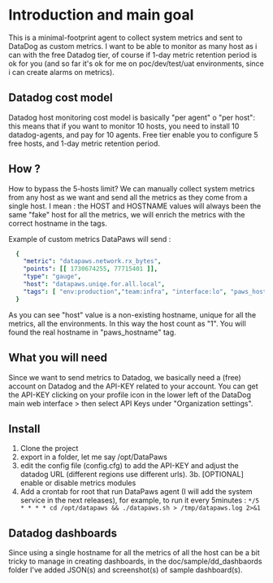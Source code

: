 # Introduction and main goal
This is a minimal-footprint agent to collect system metrics and sent to DataDog as custom metrics.
I want to be able to monitor as many host as i can with the free Datadog tier, of course if 1-day metric retention period is ok for you (and so far it's ok for me on poc/dev/test/uat environments, since i can create alarms on metrics).


## Datadog cost model
Datadog host monitoring cost model is basically "per agent" o "per host": this means that if you want to monitor 10 hosts, you need to install 10 datadog-agents, and pay for 10 agents.
Free tier enable you to configure 5 free hosts, and 1-day metric retention period.

## How ? 
How to bypass the 5-hosts limit? 
We can manually collect system metrics from any host as we want and send all the metrics as they come from a single host.
I mean : the HOST and HOSTNAME values will always been the same "fake" host for all the metrics, we will enrich the metrics with the correct hostname in the tags.

Example of custom metrics DataPaws will send : 
```yaml
  {
    "metric": "datapaws.network.rx_bytes",
    "points": [[ 1730674255, 77715401 ]],
    "type": "gauge",
    "host": "datapaws.uniqe.for.all.local",
    "tags": [ "env:production","team:infra", "interface:lo", "paws_hostname:srvapp01"  ]
  }   
```

As you can see "host" value is a non-existing hostname, unique for all the metrics, all the environments.
In this way the host count as "1".
You will found the real hostname in "paws_hostname" tag.

## What you will need
Since we want to send metrics to Datadog, we basically need a (free) account on Datadog and the API-KEY related to your account.
You can get the API-KEY clicking on your profile icon in the lower left of the DataDog main web interface > then select API Keys under "Organization settings".

## Install
1. Clone the project
2. export in a folder, let me say /opt/DataPaws
3. edit the config file (config.cfg) to add the API-KEY and adjust the datadog URL (different regions use different urls).
3b. [OPTIONAL] enable or disable metrics modules
4. Add a crontab for root that run DataPaws agent (I will add the system service in the next releases), for example, to run it every 5minutes :
```*/5 * * * * cd /opt/datapaws && ./datapaws.sh > /tmp/datapaws.log 2>&1```

## Datadog dashboards
Since using a single hostname for all the metrics of all the host can be a bit tricky to manage in creating dashboards, in the doc/sample/dd_dashbaords folder I've added JSON(s) and screenshot(s) of sample dashboard(s).









